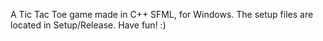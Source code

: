 A Tic Tac Toe game made in C++ SFML, for Windows. The setup files are located in Setup/Release. Have fun! :)
